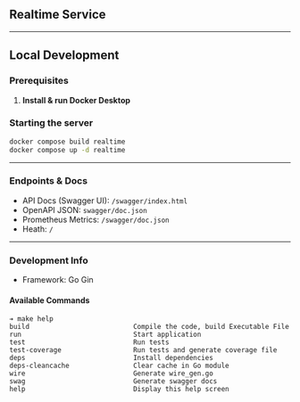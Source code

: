 ## Realtime Service

--- 
## Local Development

### Prerequisites
1. **Install & run Docker Desktop**

### Starting the server
```bash
docker compose build realtime
docker compose up -d realtime
```
---
### Endpoints & Docs
- API Docs (Swagger UI): `/swagger/index.html`
- OpenAPI JSON: `swagger/doc.json`
- Prometheus Metrics: `/swagger/doc.json`
- Heath: `/`

---
### Development Info
- Framework: Go Gin

#### Available Commands
```
➔ make help
build                          Compile the code, build Executable File
run                            Start application
test                           Run tests
test-coverage                  Run tests and generate coverage file
deps                           Install dependencies
deps-cleancache                Clear cache in Go module
wire                           Generate wire_gen.go
swag                           Generate swagger docs
help                           Display this help screen
```